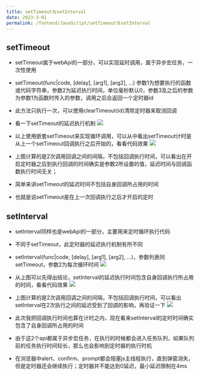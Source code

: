```yaml
---
title: setTimeout与setInterval  
date: 2023-3-01
permalink: /fontend/JavaScript/setTimeout与setInterval
---
```


## setTimeout

- setTimeout属于webApi的一部分，可以实现延时调用，属于异步宏任务，一次性使用
- setTimeout(func|code, [delay], [arg1], [arg2], ...) 参数1为想要执行的函数或代码字符串，参数2为延迟执行时间，单位毫秒默认0，参数3及之后的参数为参数1为函数时传入的参数，调用之后会返回一个定时器id
- 此方法只执行一次，可以使用clearTimeout(id)清除定时器来取消回调
- 看一下setTimeout的延迟执行机制
![](http://file.cqcdq.top/aHNoRkpFCS4LSzb0woT7fKgtMglP7eRY/%E5%AE%9A%E6%97%B6%E5%99%A81.png)


- 以上使用嵌套setTimeout来实现循环调用，可以从中看出setTimeout计时是从上一个setTimeout回调执行之后开始的，看看代码效果
![](http://file.cqcdq.top/G3Oldfezfbn53hKdR5f4e1DQRv4y2o1D/%E5%AE%9A%E6%97%B6%E5%99%A82.png)


- 上图计算的是2次调用回调之间的间隔，不包括回调执行时间，可以看出在开启定时器之后到执行回调的时间确实是参数2所设置的值，延迟时间与回调函数执行时间无关；
- 简单来讲setTimeout的延迟时间不包括自身回调所占用的时间

- 也就是说setTimeout是在上一次回调执行之后才开启的定时
## setInterval

- setInterval同样也是webApi的一部分，主要用来定时循环执行代码
- 不同于setTimeout，此定时器的延迟执行机制有所不同
- setInterval(func|code, [delay], [arg1], [arg2], ...)，参数列表同setTimeout，参数2为每次循环时间
![](http://file.cqcdq.top/7q30kk1dy8S2LbkNeA2dwTDYHlC042tR/%E5%AE%9A%E6%97%B6%E5%99%A83.png)


- 从上图可以先得出结论，setInterval的延迟执行时间包含自身回调执行所占用的时间，看看代码效果
![](http://file.cqcdq.top/0bYScmP9i3ItUrfPmte2vM10bA2xcWXV/%E5%AE%9A%E6%97%B6%E5%99%A84.png)


- 上图计算的是2次调用回调之间的间隔，不包括回调执行时间，可以看出setInterval在2次执行之间的延迟受到了回调的影响，再验证一下
![](http://file.cqcdq.top/f9zSQIKTlGq6y315EhHgPyvID4AITTQ3/%E5%AE%9A%E6%97%B6%E5%99%A85.png)


- 此次我把回调执行时间也算在计时之内，现在看来setInterval的定时时间确实包含了自身回调所占用的时间

- 由于这2个api都属于异步宏任务，在执行的时候都会进入任务队列，如果队列前的任务执行时间较长，那么也会影响到定时器的执行时机
- 在浏览器中alert、confirm、prompt都会阻塞js主线程执行，直到弹窗消失，但是定时器还会继续执行；定时器并不能达到0延迟，最小延迟限制在4ms
